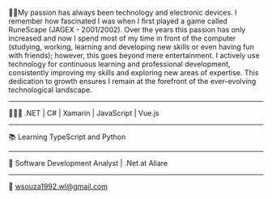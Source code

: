 👨‍💼My passion has always been technology and electronic devices. I remember how fascinated I was when I first played a game called RuneScape (JAGEX - 2001/2002). Over the years this passion has only increased and now I spend most of my time in front of the computer (studying, working, learning and developing new skills or even having fun with friends); however, this goes beyond mere entertainment. I actively use technology for continuous learning and professional development, consistently improving my skills and exploring new areas of expertise. This dedication to growth ensures I remain at the forefront of the ever-evolving technological landscape.
*************************************************
🧑🏻‍💻 .NET | C# | Xamarin | JavaScript | Vue.js
*************************************************
📚 Learning TypeScript and Python
*************************************************
💼 Software Development Analyst | .Net at Aliare
*************************************************
📧 wsouza1992.wl@gmail.com
